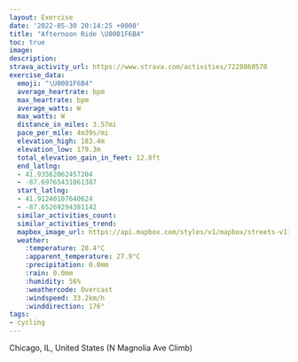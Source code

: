 ```yaml
---
layout: Exercise
date: '2022-05-30 20:14:25 +0000'
title: "Afternoon Ride \U0001F6B4"
toc: true
image:
description:
strava_activity_url: https://www.strava.com/activities/7228860570
exercise_data:
  emoji: "\U0001F6B4"
  average_heartrate: bpm
  max_heartrate: bpm
  average_watts: W
  max_watts: W
  distance_in_miles: 3.57mi
  pace_per_mile: 4m39s/mi
  elevation_high: 183.4m
  elevation_low: 179.3m
  total_elevation_gain_in_feet: 12.8ft
  end_latlng:
  - 41.93562062457204
  - -87.69765431061387
  start_latlng:
  - 41.91240107640624
  - -87.65269294381142
  similar_activities_count:
  similar_activities_trend:
  mapbox_image_url: https://api.mapbox.com/styles/v1/mapbox/streets-v11/static/path-5+787af2-1.0(o_y~Fjt~uODb%40AHKP%5ECCBAACD%40ICK%3FQDCL%40%40BDBOd%40FWEBFGB%5DHMIJHOSHCLEXJHGBAC%40BCFGAE%40OJiA%40%3FBIAACS%40%5DCo%40DUCQJG%3F%5D%5COb%40YZs%40lAeAzA%7D%40xA%5Bn%40SZWZ_AjBOHU%5CU%5Eu%40%7C%40Kb%40_%40%5Ec%40~%40i%40p%40%5Bh%40_%40d%40iBrCWZ%5Dl%40SXU%5CERc%40f%40S%5EMJGPKJIRmBnCa%40f%40g%40x%40MHINwAxB%7BBxDCBC%3Fk%40h%40_%40x%40c%40x%40y%40nAwAbCoC~DIPoAlBgAhBOJ_%40b%40CTGNW%5EO%5EUNEH%40NIHQ%40MFKHYdAq%40lAgAvAIVSJKLgApBML%5Bh%40MJGNW%5CCLIPm%40t%40IPi%40z%40KJi%40z%40UZENc%40j%40_%40r%40s%40t%40o%40z%40KFKLKHyAjBYTQ%5CUZa%40%5ESXMHOXQRELOTGFKBIHe%40j%40g%40h%40QXeAdAIP%7BBzBGN%5Df%40k%40j%40GNyAbBAFG%40CFMHiAxBkAhBc%40j%40_A%7CAY%5Co%40dAG%3FKNeApBcA%60AWl%40M%5EYRMNYh%40uAhB%5Dp%40%40A%40DcAbBCJKNYVkAjBMNu%40nAa%40j%40%5Bp%40cArAQb%40iAbBKFWp%40SZKHKJ%5Dn%40a%40b%40_%40n%40OROXa%40l%40Yl%40I%60%40ARDh%40CjA%40x%40Bd%40%40%60CC%60BDhAG%60%40%3FdBBnB%40bF%40h%40Dh%40ATD%7C%40AlABfACPDNCVDz%40EPEl%40%40%7CAC%5CDt%40Ev%40%40~%40Cl%40Df%40C%3FNFD%3FBGTBDAJ%3FNB%5EAV%40R%3FJE%5E%3Ff%40IFELBDEF%3FHBHIH%3FDE%3FGNGH%40NOJJNCT%40LE%5C%3FBKF%40HEHVL%40LGJ%3FPFHGR%40DCD%3FLLBENELDBMFC%5C%40LN%7CAd%40EA),pin-s-s+e5b22e(-87.6527,41.9124),pin-s-f+89ae00(-87.69766000000008,41.935619999999915)/auto/800x800?access_token=pk.eyJ1Ijoiam9zaGJlY2ttYW4iLCJhIjoiY205eWR2aDd1MWZ6djJrbXc4a3M0bWZleiJ9.XiG9OWkNcZk2QzjJbxLB4A
  weather:
    :temperature: 28.4°C
    :apparent_temperature: 27.9°C
    :precipitation: 0.0mm
    :rain: 0.0mm
    :humidity: 56%
    :weathercode: Overcast
    :windspeed: 33.2km/h
    :winddirection: 176°
tags:
- cycling
---
```

Chicago, IL, United States (N Magnolia Ave Climb)
